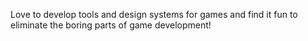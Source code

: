 Love to develop tools and design systems for games and find it fun to eliminate the boring parts of game development!
